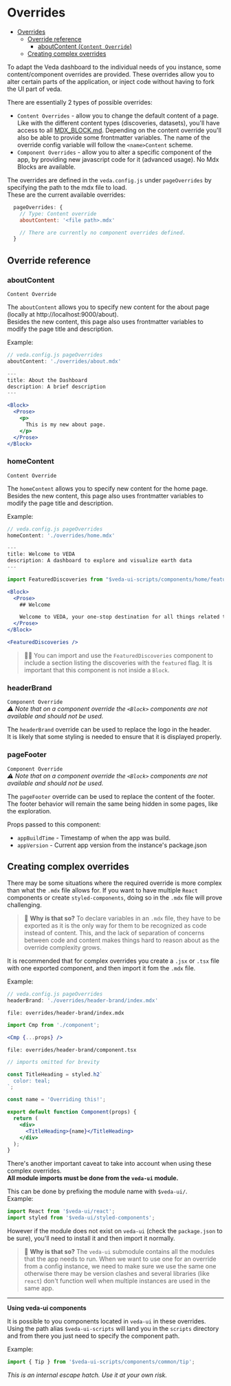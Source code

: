 # Overrides

- [Overrides](#overrides)
  - [Override reference](#override-reference)
    - [aboutContent (`Content Override`)](#aboutcontent-content-override)
  - [Creating complex overrides](#creating-complex-overrides)


To adapt the Veda dashboard to the individual needs of you instance, some content/component overrides are provided. These overrides allow you to alter certain parts of the application, or inject code without having to fork the UI part of veda.

There are essentially 2 types of possible overrides:
- `Content Overrides` - allow you to change the default content of a page. Like with the different content types (discoveries, datasets), you'll have access to all [MDX_BLOCK.md](./MDX_BLOCKS.md). Depending on the content override you'll also be able to provide some frontmatter variables. The name of the override config variable will follow the `<name>Content` scheme.
- `Component Overrides` - allow you to alter a specific component of the app, by providing new javascript code for it (advanced usage). No Mdx Blocks are available.

The overrides are defined in the `veda.config.js` under `pageOverrides` by specifying the path to the mdx file to load.  
These are the current available overrides:

```js
  pageOverrides: {
    // Type: Content override
    aboutContent: '<file path>.mdx'

    // There are currently no component overrides defined.
  }
```

## Override reference

### aboutContent
`Content Override`

The `aboutContent` allows you to specify new content for the about page (locally at http://localhost:9000/about).  
Besides the new content, this page also uses frontmatter variables to modify the page title and description.  

Example:
```js
// veda.config.js pageOverrides
aboutContent: './overrides/about.mdx'
```
```jsx
---
title: About the Dashboard
description: A brief description
---

<Block>
  <Prose>
    <p>
      This is my new about page.
    </p>
  </Prose>
</Block>
```

### homeContent
`Content Override`

The `homeContent` allows you to specify new content for the home page.  
Besides the new content, this page also uses frontmatter variables to modify the page title and description.  

Example:
```js
// veda.config.js pageOverrides
homeContent: './overrides/home.mdx'
```
```jsx
---
title: Welcome to VEDA
description: A dashboard to explore and visualize earth data
---

import FeaturedDiscoveries from "$veda-ui-scripts/components/home/featured-discoveries";

<Block>
  <Prose>
    ## Welcome

    Welcome to VEDA, your one-stop destination for all things related to earth datasets! Our website offers a vast collection of datasets that are designed to help researchers, policymakers, and concerned citizens. Our team of experts has curated and compiled the most up-to-date and comprehensive data on from various sources.
  </Prose>
</Block>

<FeaturedDiscoveries />
```

> 🧑‍🏫 You can import and use the `FeaturedDiscoveries` component to include a section listing the discoveries with the `featured` flag. It is important that this component is not inside a `Block`.

### headerBrand
`Component Override`  
_⚠️ Note that on a component override the `<Block>` components are not available and should not be used._

The `headerBrand` override can be used to replace the logo in the header.  
It is likely that some styling is needed to ensure that it is displayed properly.

### pageFooter
`Component Override`  
_⚠️ Note that on a component override the `<Block>` components are not available and should not be used._

The `pageFooter` override can be used to replace the content of the footer.  
The footer behavior will remain the same being hidden in some pages, like the exploration.  

Props passed to this component:  
- `appBuildTime` - Timestamp of when the app was build.
- `appVersion` - Current app version from the instance's package.json

## Creating complex overrides

There may be some situations where the required override is more complex than what the `.mdx` file allows for. If you want to have multiple `React` components or create `styled-components`, doing so in the `.mdx` file will prove challenging.

> 🙋 **Why is that so?** To declare variables in an `.mdx` file, they have to be exported as it is the only way for them to be recognized as code instead of content. This, and the lack of separation of concerns between code and content makes things hard to reason about as the override complexity grows.

It is recommended that for complex overrides you create a `.jsx` or `.tsx` file with one exported component, and then import it fom the `.mdx` file.

Example:
```js
// veda.config.js pageOverrides
headerBrand: './overrides/header-brand/index.mdx'
```
`file: overrides/header-brand/index.mdx`
```jsx
import Cmp from './component';

<Cmp {...props} />
```
`file: overrides/header-brand/component.tsx`
```jsx
// imports omitted for brevity

const TitleHeading = styled.h2`
  color: teal;
`;

const name = 'Overriding this!';

export default function Component(props) {
  return (
    <div>
      <TitleHeading>{name}</TitleHeading>
    </div>
  );
}
```

There's another important caveat to take into account when using these complex overrides.  
**All module imports must be done from the `veda-ui` module.**  

This can be done by prefixing the module name with `$veda-ui/`.  
Example:
```jsx
import React from '$veda-ui/react';
import styled from '$veda-ui/styled-components';
```

However if the module does not exist on `veda-ui` (check the `package.json` to be sure), you'll need to install it and then import it normally.

> 🙋 **Why is that so?** The `veda-ui` submodule contains all the modules that the app needs to run. When we want to use one for an override from a config instance, we need to make sure we use the same one otherwise there may be version clashes and several libraries (like `react`) don't function well when multiple instances are used in the same app.

---


**Using veda-ui components**  

It is possible to you components located in `veda-ui` in these overrides. Using the path alias `$veda-ui-scripts` will land you in the `scripts` directory and from there you just need to specify the component path.

Example:
```jsx
import { Tip } from '$veda-ui-scripts/components/common/tip';
```

_This is an internal escape hatch. Use it at your own risk._